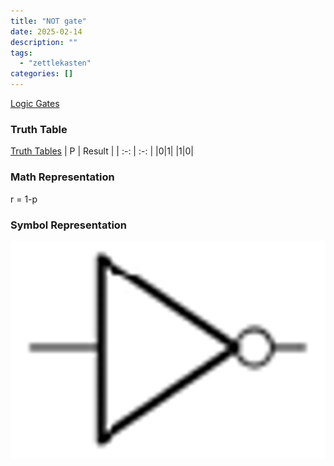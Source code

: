 ```yaml
---
title: "NOT gate"
date: 2025-02-14
description: ""
tags: 
  - "zettlekasten"
categories: []
---
```


[Logic Gates](Logic%20Gates.md)
### Truth Table
[Truth Tables](Truth%20Tables.md)
| P | Result |
| :-: | :-: |
|0|1|
|1|0|

### Math Representation
r = 1-p

### Symbol Representation
![400x200](attachments/NOT_GATE.png)
